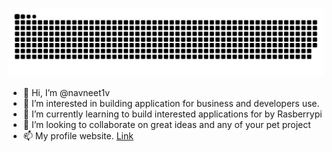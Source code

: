 
![snake gif](https://github.com/navneet1v/navneet1v/blob/main/github-snake-dark.svg) 

- 👋 Hi, I’m @navneet1v
- 👀 I’m interested in building application for business and developers use.
- 🌱 I’m currently learning to build interested applications for by Rasberrypi
- 💞️ I’m looking to collaborate on great ideas and any of your pet project
- 📫 My profile website. [Link](https://vermanavneet.carrd.co/)

<!---
navneet1v/navneet1v is a ✨ special ✨ repository because its `README.md` (this file) appears on your GitHub profile.
You can click the Preview link to take a look at your changes.
--->
